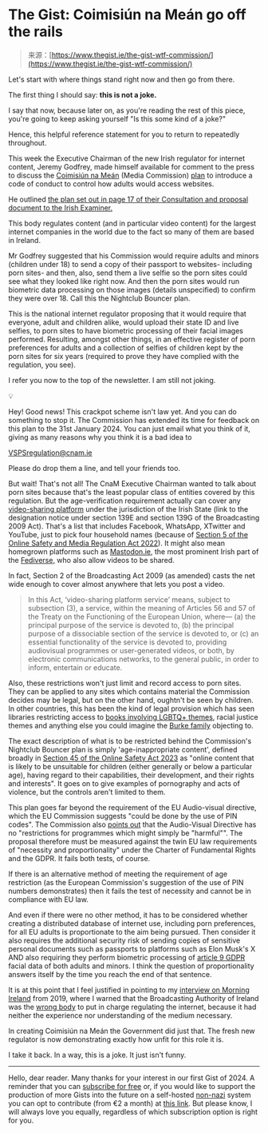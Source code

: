 <!--yml
category: 未分类
date: 2024-05-27 14:34:38
-->

# The Gist: Coimisiún na Meán go off the rails

> 来源：[https://www.thegist.ie/the-gist-wtf-commission/](https://www.thegist.ie/the-gist-wtf-commission/)

Let's start with where things stand right now and then go from there.

The first thing I should say: **this is not a joke.**

I say that now, because later on, as you're reading the rest of this piece, you're going to keep asking yourself "Is this some kind of a joke?"

Hence, this helpful reference statement for you to return to repeatedly throughout.

This week the Executive Chairman of the new Irish regulator for internet content, Jeremy Godfrey, made himself available for comment to the press to discuss the [Coimisiún na Meán](https://www.cnam.ie/) (Media Commission) [plan](https://www.cnam.ie/coimisiun-na-mean-opens-public-consultation-on-irelands-first-online-safety-code/) to introduce a code of conduct to control how adults would access websites.

He outlined [the plan set out in page 17 of their Consultation and proposal document to the Irish Examiner.](https://www.irishexaminer.com/news/arid-41300860.html)

This body regulates content (and in particular video content) for the largest internet companies in the world due to the fact so many of them are based in Ireland.

Mr Godfrey suggested that his Commission would require adults and minors (children under 18) to send a copy of their passport to websites- including porn sites- and then, also, send them a live selfie so the porn sites could see what they looked like right now. And then the porn sites would run biometric data processing on those images (details unspecified) to confirm they were over 18\. Call this the Nightclub Bouncer plan.

This is the national internet regulator proposing that it would require that everyone, adult and children alike, would upload their state ID and live selfies, to porn sites to have biometric processing of their facial images performed. Resulting, amongst other things, in an effective register of porn preferences for adults and a collection of selfies of children kept by the porn sites for six years (required to prove they have complied with the regulation, you see).

I refer you now to the top of the newsletter. I am still not joking.

💡

Hey! Good news! This crackpot scheme isn't law yet. And you can do something to stop it. The Commission has extended its time for feedback on this plan to the 31st January 2024\. You can just email what you think of it, giving as many reasons why you think it is a bad idea to

[VSPSregulation@cnam.ie](mailto:VSPSregulation@cnam.ie)

Please do drop them a line, and tell your friends too.

But wait! That's not all! The CnaM Executive Chairman wanted to talk about porn sites because that's the least popular class of entities covered by this regulation. But the age-verification requirement actually can cover any [video-sharing platform](https://www.cnam.ie/designation-notices/) under the jurisdiction of the Irish State (link to the designation notice under section 139E and section 139G of the Broadcasting 2009 Act). That's a list that includes Facebook, WhatsApp, XTwitter and YouTube, just to pick four household names (because of [Section 5 of the Online Safety and Media Regulation Act 2022](https://www.irishstatutebook.ie/eli/2022/act/41/section/5/enacted/en/html?q=video-sharing+platform&search_type=all)). It might also mean homegrown platforms such as [Mastodon.ie](https://mastodon.ie), the most prominent Irish part of the [Fediverse,](https://www.theverge.com/23990974/social-media-2023-fediverse-mastodon-threads-activitypub) who also allow videos to be shared.

In fact, Section 2 of the Broadcasting Act 2009 (as amended) casts the net wide enough to cover almost anywhere that lets you post a video.

> In this Act, ‘video-sharing platform service’ means, subject to subsection (3), a service, within the meaning of Articles 56 and 57 of the Treaty on the Functioning of the European Union, where—
> (a) the principal purpose of the service is devoted to,
> (b) the principal purpose of a dissociable section of the service is devoted to, or
> (c) an essential functionality of the service is devoted to,
> providing audiovisual programmes or user-generated videos, or both, by electronic communications networks, to the general public, in order to inform, entertain or educate.

Also, these restrictions won't just limit and record access to porn sites. They can be applied to any sites which contains material the Commission decides may be legal, but on the other hand, oughtn't be seen by children. In other countries, this has been the kind of legal provision which has seen libraries restricting access to [books involving LGBTQ+ themes](https://www.nytimes.com/2023/09/21/books/book-ban-rise-libraries.html), racial justice themes and anything else you could imagine the [Burke family](https://www.thegist.ie/the-gist-checking-the-weather/) objecting to.

The exact description of what is to be restricted behind the Commission's Nightclub Bouncer plan is simply 'age-inappropriate content', defined broadly in [Section 45 of the Online Safety Act 2023](https://www.irishstatutebook.ie/eli/2022/act/41/section/45/enacted/en/html#sec45) as "online content that is likely to be unsuitable for children (either generally or below a particular age), having regard to their capabilities, their development, and their rights and interests". It goes on to give examples of pornography and acts of violence, but the controls aren't limited to them.

This plan goes far beyond the requirement of the EU Audio-visual directive, which the EU Commission suggests "could be done by the use of PIN codes". The Commission also [points out](https://digital-strategy.ec.europa.eu/en/policies/avmsd-protection-minors) that the Audio-Visual Directive has no "restrictions for programmes which might simply be "harmful"". The proposal therefore must be measured against the twin EU law requirements of "necessity and proportionality" under the Charter of Fundamental Rights and the GDPR. It fails both tests, of course.

If there is an alternative method of meeting the requirement of age restriction (as the European Commission's suggestion of the use of PIN numbers demonstrates) then it fails the test of necessity and cannot be in compliance with EU law.

And even if there were no other method, it has to be considered whether creating a distributed database of internet use, including porn preferences, for all EU adults is proportionate to the aim being pursued. Then consider it also requires the additional security risk of sending copies of sensitive personal documents such as passports to platforms such as Elon Musk's X AND also requiring they perform biometric processing of [article 9 GDPR](https://gdpr-info.eu/art-9-gdpr/) facial data of both adults and minors. I think the question of proportionality answers itself by the time you reach the end of that sentence.

It is at this point that I feel justified in pointing to my [interview on Morning Ireland](https://www.rte.ie/radio/radio1/clips/21574302/) from 2019, where I warned that the Broadcasting Authority of Ireland was the [wrong body](https://www.rte.ie/news/ireland/2019/0624/1057148-online-safety/) to put in charge regulating the internet, because it had neither the experience nor understanding of the medium necessary.

In creating Coimisiún na Meán the Government did just that. The fresh new regulator is now demonstrating exactly how unfit for this role it is.

I take it back. In a way, this is a joke. It just isn't funny.

* * *

Hello, dear reader. Many thanks for your interest in our first Gist of 2024\. A reminder that you can [subscribe for free](https://www.thegist.ie/#/portal/signup/free) or, if you would like to support the production of more Gists into the future on a self-hosted [non-nazi](https://www.nytimes.com/2023/12/22/business/substack-nazis-content-moderation.html) system you can opt to contribute (from €2 a month) at [this link](https://www.thegist.ie/#/portal/signup). But please know, I will always love you equally, regardless of which subscription option is right for you.